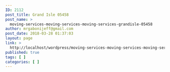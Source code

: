 ```yaml
---
ID: 2112
post_title: Grand Isle 05458
post_name: >
  moving-services-moving-services-moving-services-grandisle-05458
author: mrgabonijeff@gmail.com
post_date: 2018-03-28 01:37:03
layout: page
link: >
  http://localhost/wordpress/moving-services-moving-services-moving-services-grandisle-05458/
published: true
tags: [ ]
categories: [ ]
---
```

